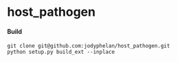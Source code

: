 # host_pathogen

#### Build
```
git clone git@github.com:jodyphelan/host_pathogen.git
python setup.py build_ext --inplace
```
